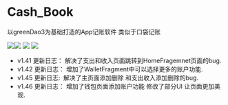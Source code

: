 # Cash_Book
以greenDao3为基础打造的App记账软件 类似于口袋记账

![](https://github.com/liuwen370494581/Cash_Book/blob/master/image/IMG_1256_%E5%89%AF%E6%9C%AC.jpg)![](https://github.com/liuwen370494581/Cash_Book/blob/master/image/IMG_1257_%E5%89%AF%E6%9C%AC.jpg)  ![](https://github.com/liuwen370494581/Cash_Book/blob/master/image/IMG_1258_%E5%89%AF%E6%9C%AC.jpg) ![](https://github.com/liuwen370494581/Cash_Book/blob/master/image/IMG_1259_%E5%89%AF%E6%9C%AC.jpg)   


* v1.41 更新日志： 解决了支出和收入页面跳转到HomeFragemnet页面的bug.
* v1.42 更新日志： 增加了WalletFragment中可以选择更多的账户功能.
* v1.45 更新日志:  解决了主页面添加删除 和支出收入添加删除的bug.
* v1.46 更新日志： 增加了钱包页面添加账户功能 修改了部分UI 让页面更加美观.
